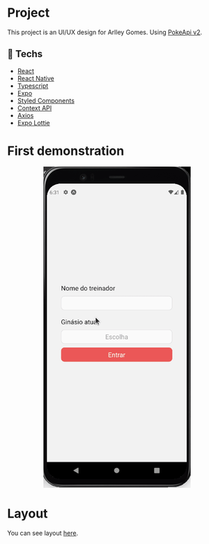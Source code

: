 # Project
This project is an UI/UX design for Arlley Gomes. Using [PokeApi v2](https://pokeapi.co/docs/v2).

## 🚀 Techs
- [React](https://pt-br.reactjs.org/)
- [React Native](https://reactnative.dev/)
- [Typescript](https://www.typescriptlang.org/)
- [Expo](https://expo.io/)
- [Styled Components](https://styled-components.com/)
- [Context API](https://pt-br.reactjs.org/docs/context.html)
- [Axios](https://axios-http.com/)
- [Expo Lottie](https://docs.expo.io/versions/latest/sdk/lottie/)

# First demonstration
<div align="center">
    <img src="./assets/gifs/first-demo.gif" alt="demo" />
</div>

# Layout
You can see layout [here](https://www.behance.net/gallery/95262057/POKEDEX).


